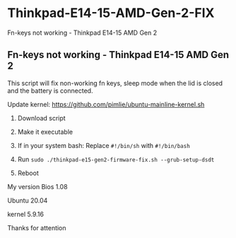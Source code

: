 # Thinkpad-E14-15-AMD-Gen-2-FIX
Fn-keys not working - Thinkpad E14-15 AMD Gen 2

## Fn-keys not working - Thinkpad E14-15 AMD Gen 2

This script will fix non-working fn keys, sleep mode when the lid is closed and the battery is connected.


Update kernel: https://github.com/pimlie/ubuntu-mainline-kernel.sh

1. Download script
2. Make it executable
3. If in your system bash: Replace `#!/bin/sh` with `#!/bin/bash`
3. Run
`
sudo ./thinkpad-e15-gen2-firmware-fix.sh --grub-setup-dsdt
`

4. Reboot

My version
Bios 1.08

Ubuntu 20.04

kernel 5.9.16

Thanks for attention
